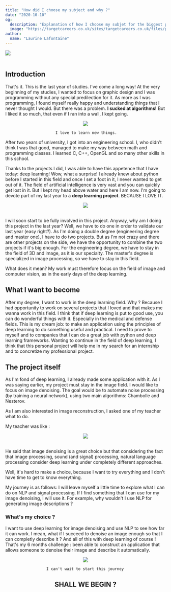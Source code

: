 ```yaml
---
title: "How did I choose my subject and why ?"
date: "2020-10-10"
og:
  description: "Explanation of how I choose my subjet for the biggest project"
  image: "https://targetcareers.co.uk/sites/targetcareers.co.uk/files/public/styles/header_1500x550/public/field/image/How-to-choose-your-degree-subject-if-you%27re-not-sure-what-you-want-to-study.jpg?itok=ha2IzoSt"
author:
  name: "Laurine Lafontaine"
---
```

<div style="width:30%"><img src="https://img.shields.io/static/v1?label=last-modified&message=11 october&color=orange"></div>
 </br>

## Introduction

That's it. This is the last year of studies. I've come a long way! 
At the very beginning of my studies, I wanted to focus on graphic design and I was programming without any special predilection for it.
As more as I was programming, I found myself really happy and understanding things that I never thought I would. 
But there was a  problem. **I sucked at algorithms!** But I liked it so much, that even if I ran into a wall, I kept going. 


<div style="text-align:center"><img src="https://media.giphy.com/media/mGPYIgOrNEGIqtd8FP/source.gif"/></div>

                          I love to learn new things.


After two years of university, I got into an engineering school. I, who didn't think I was that good, managed to make my way between math and programming classes. I learned C, C++, OpenGL and so many other skills in this school.

Thanks to the projects I did, I was able to have this appetence that I have today: deep learning! Wow, what a surprise! I already knew about python before I started in this field and once I set a foot in it, I never wanted to get out of it.
The field of artificial intelligence is very vast and you can quickly get lost in it. But I kept my head above water and here I am now. I'm going to devote part of my last year to a **deep learning project**. BECAUSE I LOVE IT.

<div style="text-align:center"><img src="https://media.giphy.com/media/SSirUu2TrV65ymCi4J/source.gif"/></div>
</br>

I will soon start to be fully involved in this project. Anyway, why am I doing this project in the last year? Well, we have to do one in order to validate our last year (easy right?). As I'm doing a double degree (engineering degree and master one), I have to do two projects. But as I'm not crazy and there are other projects on the side, we have the opportunity to combine the two projects if it's big enough. For the engineering degree, we have to stay in the field of 3D and image, as it is our specialty. The master's degree is specialized in image processing, so we have to stay in this field.

What does it mean? My work must therefore focus on the field of image and computer vision, as in the early days of the deep learning.

## What I want to become

After my degree, I want to work in the deep learning field. Why ? Because I had opportunity to work on several projects that I loved and that makes me wanna work in this field. I think that if deep learning is put to good use, you can do wonderful things with it. Especially in the medical and defense fields. This is my dream job: to make an application using the principles of deep learning to do something useful and practical. I need to prove to myself and to companies that I can do a great job with python and deep learning frameworks. Wanting to continue in the field of deep learning, I think that this personal project will help me in my search for an internship and to concretize my professional project. 

## The project itself

As I'm fond of deep learning, I already made some application with it. As I was saying earlier, my project must stay in the image field. I would like to focus on image denoising. 
The goal would be to automate noise processing (by training a neural network), using two main algorithms: Chambolle and Nesterov.

As I am also interested in image reconstruction, I asked one of my teacher what to do. 

My teacher was like :
<div style="text-align:center"><img src="https://media.giphy.com/media/MdRc6qXSukWsDJfnp9/giphy.gif"/></div>
</br>

He said that image denoising is a great choice but that considering the fact that image processing, sound (and signal) processing, natural language processing consider deep learning under completely different approaches.

Well, it's hard to make a choice, because I want to try everything and I don't have time to get to know everything.

My journey is as follows: I will leave myself a little time to explore what I can do on NLP and signal processing. 
If I find something that I can use for my image denoising, I will use it. For example, why wouldn't I use NLP for generating image descriptions ?

### What's my choice ?

I want to use deep learning for image denoising and use NLP to see how far it can work. I mean, what if I succeed to denoise an image enough so that I can completly describe it ? And all of this with deep learning of course !
That's my 6 months challenge : been able to construct an application that allows someone to denoise their image and describe it automatically.


<div style="text-align:center"><img src="https://media.giphy.com/media/DpB9NBjny7jF1pd0yt2/giphy.gif"/></div>

                      I can't wait to start this journey


<div style="text-align:center"><h2>SHALL WE BEGIN ?</h2></div>